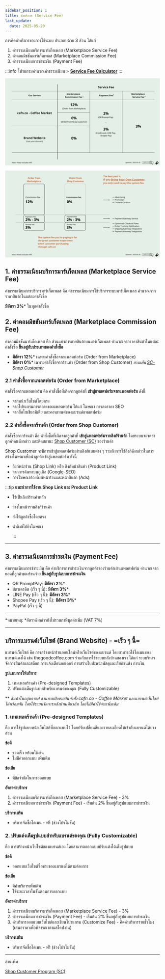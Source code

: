 ```yaml
---
sidebar_position: 1
title: ค่าบริการ (Service Fee)
last_update:
  date: 2025-05-20
---
```


การคิดค่าบริการของการใช้ระบบ ประกอบด้วย 3 ส่วน ได้แก่

1. ค่าธรรมเนียมบริการมาร์เก็ตเพลส (Marketplace Service Fee) 
2. ค่าคอมมิชชันมาร์เก็ตเพลส (Marketplace Commission Fee)
3. ค่าธรรมเนียมการชำระเงิน (Payment Fee)

:::info
โปรแกรมคำนวณค่าธรรมเนียม > [**Service Fee Calculator**](/fees)
:::


![service fee](./img/service-fee-2025-05-20.jpg)

![service fee structure](./img/service-fee-structure-2025-05-20.jpg)

## 1. ค่าธรรมเนียมบริการมาร์เก็ตเพลส (Marketplace Service Fee)

ค่าธรรมเนียมการบริการมาร์เก็ตเพลส คือ ค่าธรรมเนียมการใช้บริการระบบมาร์เก็ตเพลส คำนวณจากราคาสินค้าในแต่ละคำสั่งซื้อ

**มีอัตรา 3%*** ในทุกคำสั่งซื้อ

## 2. ค่าคอมมิชชันมาร์เก็ตเพลส (Marketplace Commission Fee)

ค่าคอมมิชชันมาร์เก็ตเพลส คือ ส่วนแบ่งการขายสินค้าบนมาร์เก็ตเพลส คำนวณจากราคาสินค้าในแต่ละคำสั่งซื้อ **ขึ้นอยู่กับประเภทของคำสั่งซื้อ** 

- **มีอัตรา 12%*** เฉพาะคำสั่งซื้อจากแพลตฟอร์ม (Order from Marketplace) 
- **มีอัตรา 0%*** เฉพาะคำสั่งซื้อจากร้านค้า (Order from Shop Customer)  *อ่านเพิ่ม* [*SC-Shop Customer*](docs/marketing/sc-shop-customer-program/index.md)
  

### 2.1 คำสั่งซื้อจากแพลตฟอร์ม (Order from Marketplace) 

คำสั่งซื้อจากแพลตฟอร์ม คือ คำสั่งซื้อที่เกิดจากลูกค้าที่ **เข้าสู่แพลตฟอร์มจากแพลตฟอร์ม** ดังนี้

- จากหน้าเว็บไซต์โดยตรง
- จากโปรแกรมการตลาดของแพลตฟอร์ม ได้แก่ โฆษณา การลดราคา SEO
- จากสื่อโซเชียลมีเดีย และคอนเทนต์ของแบรนด์แพลตฟอร์ม

### 2.2 คำสั่งซื้อจากร้านค้า (Order from Shop Customer)

คำสั่งซื้อจากร้านค้า คือ คำสั่งซื้อที่เกิดจากลูกค้าที่ **เข้าสู่แพลตฟอร์มจากลิงก์ร้านค้า** โดยระบบจะจดจำลูกค้าคนดังกล่าว และติดสถานะ [Shop Customer (SC)](docs/marketing/sc-shop-customer-program/index.md) ของร้านค้า

Shop Customer จะมีการเข้าสู่แพลตฟอร์มผ่านลิงก์แบบต่าง ๆ รวมถึงการใช้ลิงก์ดังกล่าวในการสร้างโฆษณาเพื่อนำลูกค้าเข้าสู่แพลตฟอร์ม ดังนี้

- ลิงก์หน้าร้าน (Shop Link) หรือ ลิงก์หน้าสินค้า (Product Link)
- จากการค้นหาบนกูเกิล (Google-SEO)
- การโฆษณาด้วยลิงก์หน้าร้านและหน้าสินค้า (Ads)

:::tip
**แนะนำการใช้งาน Shop Link และ Product Link**

- ใช้เป็นลิงก์ร้านค้าหลัก
- วางในหน้ารวมลิงก์ร้านค้า
- ส่งให้ลูกค้าซื้อโดยตรง
- นำลิงก์ไปยิงโฆษณา

  :::


---

## 3. ค่าธรรมเนียมการชำระเงิน (Payment Fee)

ค่าธรรมเนียมการชำระเงิน คือ ค่าบริการการชำระเงินจากลูกค้าของร้านค้าผ่านแพลตฟอร์ม คำนวณจากยอดที่ลูกค้าของร้านจ่าย **ขึ้นอยู่กับรูปแบบการชำระเงิน**


- QR PromptPay: **มีอัตรา 2%***
- บัตรเครดิต (เร็ว ๆ นี้): **มีอัตรา 3%***
- LINE Pay (เร็ว ๆ นี้): **มีอัตรา 3%***
- Shopee Pay (เร็ว ๆ นี้): **มีอัตรา 3%***
- PayPal (เร็ว ๆ นี้) 

---

*หมายเหตุ: *อัตราดังกล่าวยังไม่รวมภาษีมูลค่าเพิ่ม (VAT 7%)

---

## บริการแบรนด์เว็บไซต์ (Brand Website) - =เร็ว ๆ นี้=

แบรนด์เว็บไซต์ คือ การสร้างหน้าร้านออนไลน์หรือเว็บไซต์ของแบรนด์ โดยสามารถใช้โดเมนของแบรนด์เองได้ เช่น thegoodcoffee.com ร่วมกับการใช้ระบบหลังบ้านของเรา ได้แก่ ระบบริหารจัดการสินค้าและสต๊อก การแจ้งเตือนออเดอร์ การสร้างใบปะหน้าพัสดุและเรียกขนส่ง การเงิน

**รูปแบบการให้บริการ**

1. เทมเพลตร้านค้า (Pre-designed Templates)
2. ปรับแต่งเต็มรูปแบบสำหรับแบรนด์ของคุณ (Fully Customizable)

\*\* _สินค้าในกลุ่มกาแฟ สามารถเปิดขายสินค้าทั้ง cafn.co - Coffee Market และแบรนด์เว็บไซต์ ได้พร้อมกัน โดยใช้ระบบจัดการหลังบ้านเดียวกัน โดยไม่มีค่าใช้จ่ายเพิ่มเติม_

### 1. เทมเพลตร้านค้า (Pre-designed Templates)

คือ การใช้รูปแบบหน้าเว็บไซต์ที่ออกแบบไว้ โดยปรับเปลี่ยนสีและรายละเอียดให้เข้ากับแบรนด์ได้บางส่วน

**ข้อดี**

- รวดเร็ว พร้อมใช้งาน
- ไม่มีค่าออกแบบ เพิ่มเติม

**ข้อเสีย**

- มีข้อจำกัดในการออกแบบ

**อัตราค่าบริการ**

1. ค่าธรรมเนียมบริการมาร์เก็ตเพลส (Marketplace Service Fee) - 3%
2. ค่าธรรมเนียมการชำระเงิน (Payment Fee) - เริ่มต้น 2% ขึ้นอยู่กับรูปแบบการชำระเงิน

**บริการเสริม**

- บริการจัดซื้อโดเมน - ฟรี (ช่วงโปรโมชัน)

### 2. ปรับแต่งเต็มรูปแบบสำหรับแบรนด์ของคุณ (Fully Customizable)

คือ การสร้างหน้าเว็บไซต์ของแบรนด์เอง โดยสามารถออกแบบปรับแต่งได้เต็มรูปแบบ

**ข้อดี**

- ออกแบบเว็บไซต์ซื้อขายของแบรนด์ได้ตามต้องการ

**ข้อเสีย**

- มีค่าบริการเพิ่มเติม
- ใช้ระยะเวลาในขั้นตอนการออกแบบ

**อัตราค่าบริการ**

1. ค่าธรรมเนียมบริการมาร์เก็ตเพลส (Marketplace Service Fee) - 3%
2. ค่าธรรมเนียมการชำระเงิน (Payment Fee) - เริ่มต้น 2% ขึ้นอยู่กับรูปแบบการชำระเงิน
3. ค่าบริการออกแบบเว็บไซต์และเขียนโปรแกรม (Customize Fee) - คิดค่าบริการรายชั่วโมง (เสนอราคาเพื่อพิจารณาตามสโคปงาน)

**บริการเสริม**

- บริการจัดซื้อโดเมน - ฟรี (ช่วงโปรโมชัน)

---

อ่านเพิ่ม

[Shop Customer Program (SC)](docs/marketing/sc-shop-customer-program/index.md)
